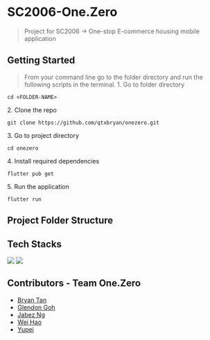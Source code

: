#  SC2006-One.Zero

> Project for SC2006 -> One-stop E-commerce housing mobile application

## Getting Started

> From your command line go to the folder directory and run the following scripts in the terminal.
1\. Go to folder directory

```terminal
cd <FOLDER-NAME>
```

2\. Clone the repo

```terminal
git clone https://github.com/qtxbryan/onezero.git
```

3\. Go to project directory

```terminal
cd onezero
```

4\. Install required dependencies

```terminal
flutter pub get
```

5\. Run the application

```terminal
flutter run 
```

## Project Folder Structure



## Tech Stacks
<p>
  <img src="https://img.shields.io/badge/Flutter-02569B?style=for-the-badge&logo=flutter&logoColor=white" >
  <img src="https://img.shields.io/badge/Firebase-F29D0C?style=for-the-badge&logo=firebase&logoColor=white" >
</p>

## Contributors - Team One.Zero

- [Bryan Tan](https://github.com/qtxbryan)
- [Glendon Goh](https://github.com/Glendon123)
- [Jabez Ng](https://github.com/jabezng2)
- [Wei Hao](https://github.com/weihaooooo)
- [Yupei](https://github.com/FAN0020)
